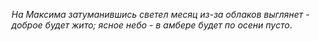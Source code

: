 _На Максима затуманившись светел месяц из-за облаков выглянет - доброе будет жито; ясное небо - в амбере будет по осени пусто_.